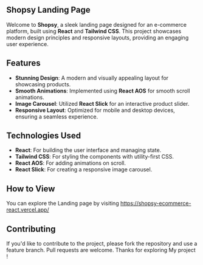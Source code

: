 ## Shopsy Landing Page

Welcome to **Shopsy**, a sleek landing page designed for an e-commerce platform, built using **React** and **Tailwind CSS**. This project showcases modern design principles and responsive layouts, providing an engaging user experience.

## Features

- **Stunning Design**: A modern and visually appealing layout for showcasing products.
- **Smooth Animations**: Implemented using **React AOS** for smooth scroll animations.
- **Image Carousel**: Utilized **React Slick** for an interactive product slider.
- **Responsive Layout**: Optimized for mobile and desktop devices, ensuring a seamless experience.

## Technologies Used

- **React**: For building the user interface and managing state.
- **Tailwind CSS**: For styling the components with utility-first CSS.
- **React AOS**: For adding animations on scroll.
- **React Slick**: For creating a responsive image carousel.

## How to View

You can explore the Landing page by visiting https://shopsy-ecommerce-react.vercel.app/

## Contributing

If you'd like to contribute to the project, please fork the repository and use a feature branch. Pull requests are welcome.
Thanks for exploring My project !
